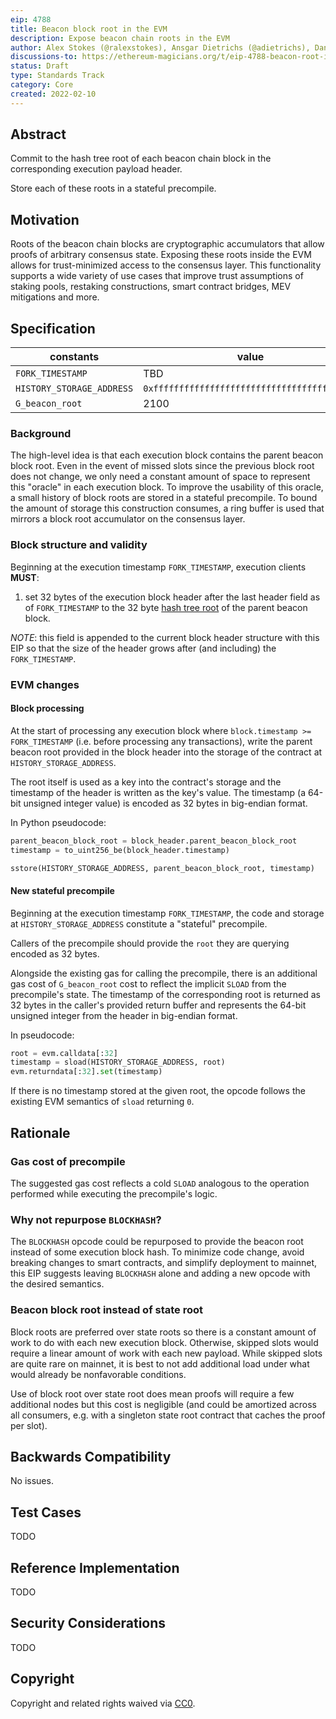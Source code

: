 ```yaml
---
eip: 4788
title: Beacon block root in the EVM
description: Expose beacon chain roots in the EVM
author: Alex Stokes (@ralexstokes), Ansgar Dietrichs (@adietrichs), Danny Ryan (@djrtwo)
discussions-to: https://ethereum-magicians.org/t/eip-4788-beacon-root-in-evm/8281
status: Draft
type: Standards Track
category: Core
created: 2022-02-10
---
```


## Abstract

Commit to the hash tree root of each beacon chain block in the corresponding execution payload header.

Store each of these roots in a stateful precompile.

## Motivation

Roots of the beacon chain blocks are cryptographic accumulators that allow proofs of arbitrary consensus state.
Exposing these roots inside the EVM allows for trust-minimized access to the consensus layer.
This functionality supports a wide variety of use cases that improve trust assumptions of staking pools,
restaking constructions, smart contract bridges, MEV mitigations and more.

## Specification

| constants                    | value                                        | units
|---                           |---                                           |---
| `FORK_TIMESTAMP`             | TBD                                          |
| `HISTORY_STORAGE_ADDRESS`    | `0xfffffffffffffffffffffffffffffffffffffffd` |
| `G_beacon_root`              | 2100                                         | gas

### Background

The high-level idea is that each execution block contains the parent beacon block root. Even in the event of missed slots since the previous block root does not change,
we only need a constant amount of space to represent this "oracle" in each execution block. To improve the usability of this oracle, a small history of block roots
are stored in a stateful precompile.
To bound the amount of storage this construction consumes, a ring buffer is used that mirrors a block root accumulator on the consensus layer.

### Block structure and validity

Beginning at the execution timestamp `FORK_TIMESTAMP`, execution clients **MUST**:

1. set 32 bytes of the execution block header after the last header field as of `FORK_TIMESTAMP` to the 32 byte [hash tree root](https://github.com/ethereum/consensus-specs/blob/fa09d896484bbe240334fa21ffaa454bafe5842e/ssz/simple-serialize.md#merkleization) of the parent beacon block.

*NOTE*: this field is appended to the current block header structure with this EIP so that the size of the header grows after (and including) the `FORK_TIMESTAMP`.

### EVM changes

#### Block processing

At the start of processing any execution block where `block.timestamp >= FORK_TIMESTAMP` (i.e. before processing any transactions),
write the parent beacon root provided in the block header into the storage of the contract at `HISTORY_STORAGE_ADDRESS`.

The root itself is used as a key into the contract's storage and the timestamp of the header is written as the key's value.
The timestamp (a 64-bit unsigned integer value) is encoded as 32 bytes in big-endian format.

In Python pseudocode:

```python
parent_beacon_block_root = block_header.parent_beacon_block_root
timestamp = to_uint256_be(block_header.timestamp)

sstore(HISTORY_STORAGE_ADDRESS, parent_beacon_block_root, timestamp)
```

#### New stateful precompile

Beginning at the execution timestamp `FORK_TIMESTAMP`, the code and storage at `HISTORY_STORAGE_ADDRESS` constitute a "stateful" precompile.

Callers of the precompile should provide the `root` they are querying encoded as 32 bytes.

Alongside the existing gas for calling the precompile, there is an additional gas cost of `G_beacon_root` cost to reflect the implicit `SLOAD` from
the precompile's state. The timestamp of the corresponding root is returned as 32 bytes in the caller's provided return buffer and represents the
64-bit unsigned integer from the header in big-endian format.

In pseudocode:

```python
root = evm.calldata[:32]
timestamp = sload(HISTORY_STORAGE_ADDRESS, root)
evm.returndata[:32].set(timestamp)
```

If there is no timestamp stored at the given root, the opcode follows the existing EVM semantics of `sload` returning `0`.

## Rationale

### Gas cost of precompile

The suggested gas cost reflects a cold `SLOAD` analogous to the operation performed while executing the precompile's logic.

### Why not repurpose `BLOCKHASH`?

The `BLOCKHASH` opcode could be repurposed to provide the beacon root instead of some execution block hash.
To minimize code change, avoid breaking changes to smart contracts, and simplify deployment to mainnet, this EIP suggests leaving `BLOCKHASH` alone and adding a new opcode with the desired semantics.

### Beacon block root instead of state root

Block roots are preferred over state roots so there is a constant amount of work to do with each new execution block. Otherwise, skipped slots would require
a linear amount of work with each new payload. While skipped slots are quite rare on mainnet, it is best to not add additional load under what would already
be nonfavorable conditions.

Use of block root over state root does mean proofs will require a few additional nodes but this cost is negligible (and could be amortized across all consumers,
e.g. with a singleton state root contract that caches the proof per slot).

## Backwards Compatibility

No issues.

## Test Cases

TODO

## Reference Implementation

TODO

## Security Considerations

TODO

## Copyright

Copyright and related rights waived via [CC0](../LICENSE.md).
